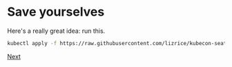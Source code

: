 # Save yourselves

Here's a really great idea: run this.

```bash
kubectl apply -f https://raw.githubusercontent.com/lizrice/kubecon-seattle/master/this-is-fine.yaml`
```

[Next](./PAGE-2.md)